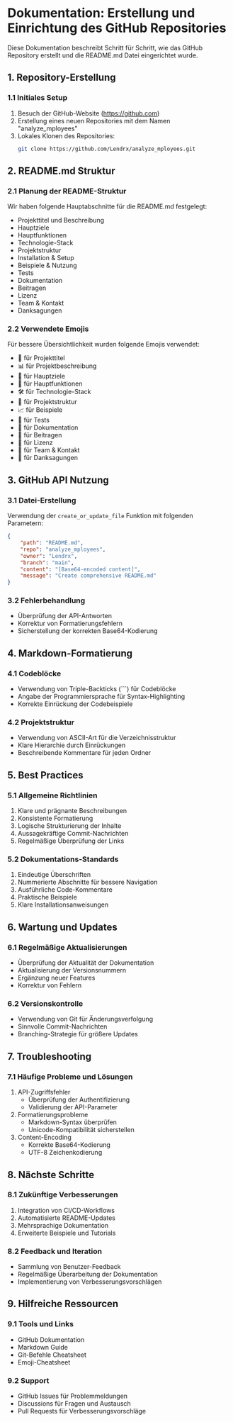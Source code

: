 # Dokumentation: Erstellung und Einrichtung des GitHub Repositories

Diese Dokumentation beschreibt Schritt für Schritt, wie das GitHub Repository erstellt und die README.md Datei eingerichtet wurde.

## 1. Repository-Erstellung

### 1.1 Initiales Setup
1. Besuch der GitHub-Website (https://github.com)
2. Erstellung eines neuen Repositories mit dem Namen "analyze_mployees"
3. Lokales Klonen des Repositories:
   ```bash
   git clone https://github.com/Lendrx/analyze_mployees.git
   ```

## 2. README.md Struktur

### 2.1 Planung der README-Struktur
Wir haben folgende Hauptabschnitte für die README.md festgelegt:
- Projekttitel und Beschreibung
- Hauptziele
- Hauptfunktionen
- Technologie-Stack
- Projektstruktur
- Installation & Setup
- Beispiele & Nutzung
- Tests
- Dokumentation
- Beitragen
- Lizenz
- Team & Kontakt
- Danksagungen

### 2.2 Verwendete Emojis
Für bessere Übersichtlichkeit wurden folgende Emojis verwendet:
- 🚀 für Projekttitel
- 📊 für Projektbeschreibung
- 🎯 für Hauptziele
- 🔑 für Hauptfunktionen
- 🛠️ für Technologie-Stack
- 📁 für Projektstruktur
- 📈 für Beispiele
- 🧪 für Tests
- 📝 für Dokumentation
- 🤝 für Beitragen
- 📜 für Lizenz
- 👥 für Team & Kontakt
- 🙏 für Danksagungen

## 3. GitHub API Nutzung

### 3.1 Datei-Erstellung
Verwendung der `create_or_update_file` Funktion mit folgenden Parametern:
```json
{
    "path": "README.md",
    "repo": "analyze_mployees",
    "owner": "Lendrx",
    "branch": "main",
    "content": "[Base64-encoded content]",
    "message": "Create comprehensive README.md"
}
```

### 3.2 Fehlerbehandlung
- Überprüfung der API-Antworten
- Korrektur von Formatierungsfehlern
- Sicherstellung der korrekten Base64-Kodierung

## 4. Markdown-Formatierung

### 4.1 Codeblöcke
- Verwendung von Triple-Backticks (```) für Codeblöcke
- Angabe der Programmiersprache für Syntax-Highlighting
- Korrekte Einrückung der Codebeispiele

### 4.2 Projektstruktur
- Verwendung von ASCII-Art für die Verzeichnisstruktur
- Klare Hierarchie durch Einrückungen
- Beschreibende Kommentare für jeden Ordner

## 5. Best Practices

### 5.1 Allgemeine Richtlinien
1. Klare und prägnante Beschreibungen
2. Konsistente Formatierung
3. Logische Strukturierung der Inhalte
4. Aussagekräftige Commit-Nachrichten
5. Regelmäßige Überprüfung der Links

### 5.2 Dokumentations-Standards
1. Eindeutige Überschriften
2. Nummerierte Abschnitte für bessere Navigation
3. Ausführliche Code-Kommentare
4. Praktische Beispiele
5. Klare Installationsanweisungen

## 6. Wartung und Updates

### 6.1 Regelmäßige Aktualisierungen
- Überprüfung der Aktualität der Dokumentation
- Aktualisierung der Versionsnummern
- Ergänzung neuer Features
- Korrektur von Fehlern

### 6.2 Versionskontrolle
- Verwendung von Git für Änderungsverfolgung
- Sinnvolle Commit-Nachrichten
- Branching-Strategie für größere Updates

## 7. Troubleshooting

### 7.1 Häufige Probleme und Lösungen
1. API-Zugriffsfehler
   - Überprüfung der Authentifizierung
   - Validierung der API-Parameter
2. Formatierungsprobleme
   - Markdown-Syntax überprüfen
   - Unicode-Kompatibilität sicherstellen
3. Content-Encoding
   - Korrekte Base64-Kodierung
   - UTF-8 Zeichenkodierung

## 8. Nächste Schritte

### 8.1 Zukünftige Verbesserungen
1. Integration von CI/CD-Workflows
2. Automatisierte README-Updates
3. Mehrsprachige Dokumentation
4. Erweiterte Beispiele und Tutorials

### 8.2 Feedback und Iteration
- Sammlung von Benutzer-Feedback
- Regelmäßige Überarbeitung der Dokumentation
- Implementierung von Verbesserungsvorschlägen

## 9. Hilfreiche Ressourcen

### 9.1 Tools und Links
- GitHub Dokumentation
- Markdown Guide
- Git-Befehle Cheatsheet
- Emoji-Cheatsheet

### 9.2 Support
- GitHub Issues für Problemmeldungen
- Discussions für Fragen und Austausch
- Pull Requests für Verbesserungsvorschläge